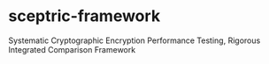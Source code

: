 # sceptric-framework
Systematic Cryptographic Encryption Performance Testing, Rigorous Integrated Comparison Framework
